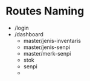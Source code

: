 # Routes Naming

- /login
- /dashboard
    - master/jenis-inventaris
    - master/jenis-senpi
    - master/merk-senpi
    - stok
    - senpi
    - 
